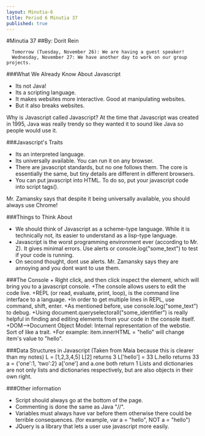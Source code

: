 ```yaml
---
layout: Minutia-6
title: Period 6 Minutia 37
published: true
---
```


#Minutia 37
##By: Dorit Rein

      Tomorrow (Tuesday, November 26): We are having a guest speaker!
      Wednesday, November 27: We have another day to work on our group projects.

###What We Already Know About Javascript
+ Its not Java!
+ Its a scripting language.
+ It makes websites more interactive. Good at manipulating websites.
+ But it also breaks websites.

Why is Javascript called Javascript? At the time that Javascript was created in 1995, Java was really trendy so they wanted it to sound like Java so people would use it.

###Javascript's Traits	
+ Its an interpreted language.
+ Its universally available. You can run it on any browser.
+ There are javascript standards, but no one follows them. The core is essentially the same, but tiny details are different in different browsers.
+ You can put javascript into HTML. To do so, put your javascript code into script tags(<script></script>).

Mr. Zamansky says that despite it being universally available, you should always use Chrome!

###Things to Think About 
+ We should think of Javascript as a scheme-type language. While it is technically not, its easier to understand as a lisp-type language.
+ Javascript is the worst programming environment ever (according to Mr. Z). It gives minimal errors. Use alerts or console.log("some_text") to test if your code is running.
+ On second thought, dont use alerts. Mr. Zamansky says they are annoying and you dont want to use them.


###The Console
      + Right click, and then click inspect the element, which will bring you to a javascript console.
      +The console allows users to edit the code live.
      +REPL (or read, evaluate, print, loop), is the command line interface to a language.
      +In order to get multiple lines in REPL, use command, shift, enter.
      +As mentioned before, use console.log("some_text") to debug.
      +Using document.queryselectorall("some_identifier") is really helpful in finding and editing elements from your code in the console itself.
      +DOM-->Document Object Model: Internal representation of the webstie. Sort of like a trait.
      +For example: item.innerHTML = "hello" will change item's value to "hello". 

###Data Structures in Javascript (Taken from Maia because this is clearer than my notes)
	L = [1,2,3,4,5]
	L[2] returns 3
	L['hello'] = 33
	L.hello returns 33
	a = {'one':1, 'two':2}
	a['one'] and a.one both return 1
	Lists and dictionaries are not only lists and dictionaries respectively, but are also objects in their own right.


###Other information
+ Script should always go at the bottom of the page.
+ Commenting is done the same as Java "//".
+ Variables must always have var before them otherwise there could be terrible consequences. (for example, var a = "hello", NOT a = "hello")
+ JQuery is a library that lets a user use javascript more easily.


